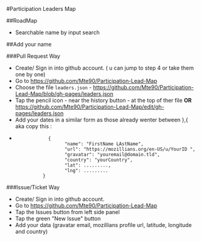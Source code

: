 #Participation Leaders Map

##RoadMap

* Searchable name by input search

##Add your name

###Pull Request Way

* Create/ Sign in into github account. ( u can jump to step 4 or take them one by one)
* Go to https://github.com/Mte90/Participation-Lead-Map
* Choose the file `leaders.json` - https://github.com/Mte90/Participation-Lead-Map/blob/gh-pages/leaders.json 
* Tap the pencil icon - near the history button - at the top of ther file <b> OR </b> https://github.com/Mte90/Participation-Lead-Map/edit/gh-pages/leaders.json 
* Add your dates in a similar form as those already wenter between },{ aka copy this : 
*                 {
                        "name": "FirstName LAstName", 
                        "url": "https://mozillians.org/en-US/u/YourID ",
                        "gravatar": "youremail@domain.tld",
                        "country": "yourCountry",
                        "lat": .........,
                        "lng": .........
                }

###Issue/Ticket Way

* Create/ Sign in into github account. 
* Go to https://github.com/Mte90/Participation-Lead-Map 
* Tap the Issues button from left side panel
* Tap the green "New Issue" button
* Add your data (gravatar email, mozillians profile url, latitude, longitude and country)
